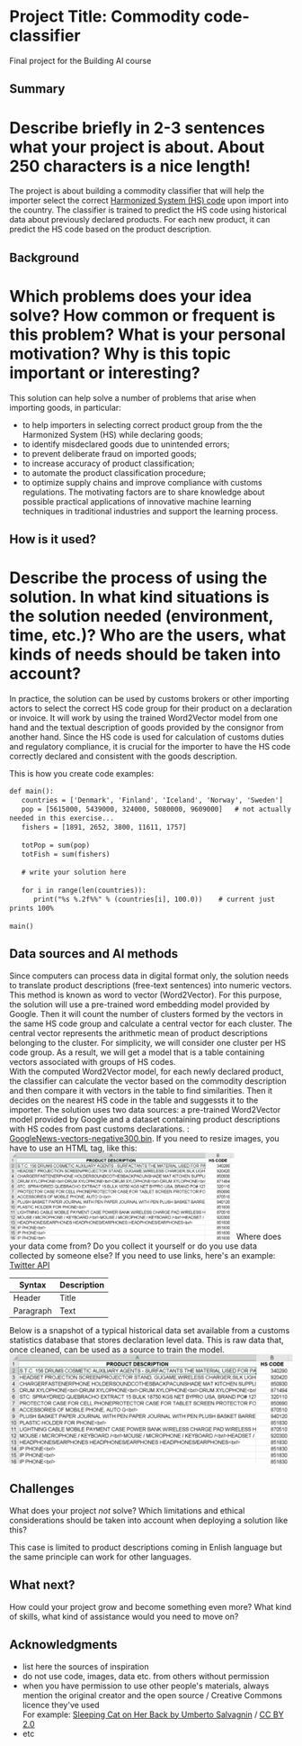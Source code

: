 <!-- This is the markdown template for the final project of the Building AI course, 
created by Reaktor Innovations and University of Helsinki. 
Copy the template, paste it to your GitHub README and edit! -->

# Project Title: Commodity code-classifier

Final project for the Building AI course

## Summary
# Describe briefly in 2-3 sentences what your project is about. About 250 characters is a nice length! 
The project is about building a commodity classifier that will help the importer select the correct [Harmonized System (HS) code](https://www.trade.gov/harmonized-system-hs-codes) upon import into the country. The classifier is trained to predict the HS code using historical data about previously declared products. For each new product, it can predict the HS code based on the product description. 

## Background

# Which problems does your idea solve? How common or frequent is this problem? What is your personal motivation? Why is this topic important or interesting?

This solution can help solve a number of problems that arise when importing goods, in particular:
* to help importers in selecting correct product group from the the Harmonized System (HS) while declaring goods;
* to identify misdeclared goods due to unintended errors;
* to prevent deliberate fraud on imported goods;
* to increase accuracy of product classification;
* to automate the product classification procedure;
* to optimize supply chains and improve compliance with customs regulations.
The motivating factors are to share knowledge about possible practical applications of innovative machine learning techniques in traditional industries and support the learning process.  

## How is it used?
# Describe the process of using the solution. In what kind situations is the solution needed (environment, time, etc.)? Who are the users, what kinds of needs should be taken into account?

In practice, the solution can be used by customs brokers or other importing actors to select the correct HS code group for their product on a declaration or invoice. It will work by using the trained Word2Vector model from one hand and the textual description of goods provided by the consignor from another hand. Since the HS code is used for calculation of customs duties and regulatory compliance, it is crucial for the importer to have the HS code correctly declared and consistent with the goods description. 

This is how you create code examples:
```
def main():
   countries = ['Denmark', 'Finland', 'Iceland', 'Norway', 'Sweden']
   pop = [5615000, 5439000, 324000, 5080000, 9609000]   # not actually needed in this exercise...
   fishers = [1891, 2652, 3800, 11611, 1757]

   totPop = sum(pop)
   totFish = sum(fishers)

   # write your solution here

   for i in range(len(countries)):
      print("%s %.2f%%" % (countries[i], 100.0))    # current just prints 100%

main()
```

## Data sources and AI methods
Since computers can process data in digital format only, the solution needs to translate product descriptions (free-text sentences) into numeric vectors. This method is known as word to vector (Word2Vector). For this purpose, the solution will use a pre-trained word embedding model provided by Google. 
Then it will count the number of clusters formed by the vectors in the same HS code group and calculate a central vector for each cluster. The central vector represents the arithmetic mean of product descriptions belonging to the cluster. For simplicity, we will consider one cluster per HS code group. As a result, we will get a model that is a table containing vectors associated with groups of HS codes.   
With the computed Word2Vector model, for each newly declared product, the classifier can calculate the vector based on the commodity description and then compare it with vectors in the table to find similarities. Then it decides on the nearest HS code in the table and suggessts it to the importer. 
The solution uses two data sources: a pre-trained Word2Vector model provided by Google and a dataset containing product descriptions with HS codes from past customs declarations. 
:  
[GoogleNews-vectors-negative300.bin](https://www.kaggle.com/sandreds/googlenewsvectorsnegative300).
If you need to resize images, you have to use an HTML tag, like this:
<img src="https://github.com/vladlents/commodity-classifier/blob/main/HS-code-desc-example.png" width="400">
Where does your data come from? Do you collect it yourself or do you use data collected by someone else?
If you need to use links, here's an example:
[Twitter API](https://developer.twitter.com/en/docs)

| Syntax      | Description |
| ----------- | ----------- |
| Header      | Title       |
| Paragraph   | Text        |

Below is a snapshot of a typical historical data set available from a customs statistics database that stores declaration level data. This is raw data that, once cleaned, can be used as a source to train the model.   
![HS_codes](https://github.com/vladlents/commodity-classifier/blob/main/HS-code-desc-example.png)

## Challenges

What does your project _not_ solve? Which limitations and ethical considerations should be taken into account when deploying a solution like this?

This case is limited to product descriptions coming in Enlish language but the same principle can work for other languages. 

## What next?

How could your project grow and become something even more? What kind of skills, what kind of assistance would you  need to move on? 


## Acknowledgments

* list here the sources of inspiration 
* do not use code, images, data etc. from others without permission
* when you have permission to use other people's materials, always mention the original creator and the open source / Creative Commons licence they've used
  <br>For example: [Sleeping Cat on Her Back by Umberto Salvagnin](https://commons.wikimedia.org/wiki/File:Sleeping_cat_on_her_back.jpg#filelinks) / [CC BY 2.0](https://creativecommons.org/licenses/by/2.0)
* etc

